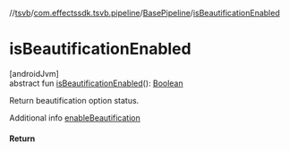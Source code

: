 //[tsvb](../../../index.md)/[com.effectssdk.tsvb.pipeline](../index.md)/[BasePipeline](index.md)/[isBeautificationEnabled](is-beautification-enabled.md)

# isBeautificationEnabled

[androidJvm]\
abstract fun [isBeautificationEnabled](is-beautification-enabled.md)(): [Boolean](https://kotlinlang.org/api/latest/jvm/stdlib/kotlin/-boolean/index.html)

Return beautification option status.

Additional info [enableBeautification](enable-beautification.md)

#### Return

